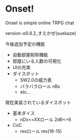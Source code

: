 # Onset!

Onset is simple online TRPG chat

version-α0.8.2_すえかぜ(suekaze)

今後追加予定の機能
+ 自動部屋削除機能
+ 部屋にいる人数の可視化
+ UIの充実
+ ダイスボット
  + SW2.0の威力表
  + バラバラロール nBx
  + etc...

現在実装されているダイスボット
+ 基本ダイス
  + nDx<=XXロール 2d6<=6
+ CoC
  + resロール res(18-15)
